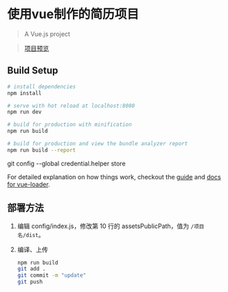 # 使用vue制作的简历项目

> A Vue.js project

> [项目预览](https://jasonyqwang.github.io/vue-resume/dist/index.html)

## Build Setup

``` bash
# install dependencies
npm install

# serve with hot reload at localhost:8080
npm run dev

# build for production with minification
npm run build

# build for production and view the bundle analyzer report
npm run build --report
```

git config --global credential.helper store


For detailed explanation on how things work, checkout the [guide](http://vuejs-templates.github.io/webpack/) and [docs for vue-loader](http://vuejs.github.io/vue-loader).

## 部署方法

1. 编辑 config/index.js，修改第 10 行的 assetsPublicPath，值为 `/项目名/dist`。

2. 编译、上传
    ``` bash
    npm run build
    git add .
    git commit -m "update"
    git push
    ```

